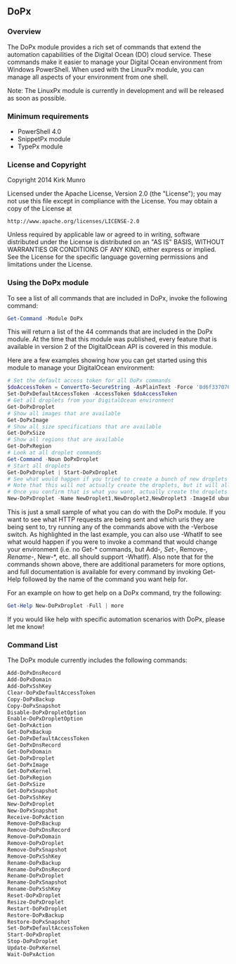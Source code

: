 ﻿## DoPx

### Overview

The DoPx module provides a rich set of commands that extend the automation
capabilities of the Digital Ocean (DO) cloud service. These commands make it
easier to manage your Digital Ocean environment from Windows PowerShell. When
used with the LinuxPx module, you can manage all aspects of your environment
from one shell.

Note: The LinuxPx module is currently in development and will be released as
soon as possible.

### Minimum requirements

- PowerShell 4.0
- SnippetPx module
- TypePx module

### License and Copyright

Copyright 2014 Kirk Munro

Licensed under the Apache License, Version 2.0 (the "License");
you may not use this file except in compliance with the License.
You may obtain a copy of the License at

    http://www.apache.org/licenses/LICENSE-2.0

Unless required by applicable law or agreed to in writing, software
distributed under the License is distributed on an "AS IS" BASIS,
WITHOUT WARRANTIES OR CONDITIONS OF ANY KIND, either express or implied.
See the License for the specific language governing permissions and
limitations under the License.

### Using the DoPx module

To see a list of all commands that are included in DoPx, invoke the following
command:

```powershell
Get-Command -Module DoPx
```

This will return a list of the 44 commands that are included in the DoPx module.
At the time that this module was published, every feature that is available in
version 2 of the DigitalOcean API is covered in this module.

Here are a few examples showing how you can get started using this module to
manage your DigitalOcean environment:

```powershell
# Set the default access token for all DoPx commands
$doAccessToken = ConvertTo-SecureString -AsPlainText -Force '8d6f337076302316dca51e78d3068da231ccaa9077e8e94d28bcf91db7fc3a4a'
Set-DoPxDefaultAccessToken -AccessToken $doAccessToken
# Get all droplets from your DigitalOcean environment
Get-DoPxDroplet
# Show all images that are available
Get-DoPxImage
# Show all size specifications that are available
Get-DoPxSize
# Show all regions that are available
Get-DoPxRegion
# Look at all droplet commands
Get-Command -Noun DoPxDroplet
# Start all droplets
Get-DoPxDroplet | Start-DoPxDroplet
# See what would happen if you tried to create a bunch of new droplets with IPv6 and private networking enabled using the following command
# Note that this will not actually create the droplets, but it will allow you to see what type of HTTP request is being used, the body the message would contain, and the target uri where the request would be sent
# Once you confirm that is what you want, actually create the droplets by removing -WhatIf from the command
New-DoPxDroplet -Name NewDroplet1,NewDroplet2,NewDroplet3 -ImageId ubuntu-14-04-x64 -Size 4gb -Region nyc3 -EnableIPv6 -EnablePrivateNetworking -WhatIf
```

This is just a small sample of what you can do with the DoPx module. If you want
to see what HTTP requests are being sent and which uris they are being sent to,
try running any of the commands above with the -Verbose switch. As highlighted in
the last example, you can also use -WhatIf to see what would happen if you were
to invoke a command that would change your environment (i.e. no Get-* commands,
but Add-*, Set-*, Remove-*, Rename-*, New-*, etc. all should support -WhatIf).
Also note that for the commands shown above, there are additional parameters for
more options, and full documentation is available for every command by invoking
Get-Help followed by the name of the command you want help for.

For an example on how to get help on a DoPx command, try the following:

```powershell
Get-Help New-DoPxDroplet -Full | more
```

If you would like help with specific automation scenarios with DoPx, please let
me know!

### Command List

The DoPx module currently includes the following commands:

```powershell
Add-DoPxDnsRecord
Add-DoPxDomain
Add-DoPxSshKey
Clear-DoPxDefaultAccessToken
Copy-DoPxBackup
Copy-DoPxSnapshot
Disable-DoPxDropletOption
Enable-DoPxDropletOption
Get-DoPxAction
Get-DoPxBackup
Get-DoPxDefaultAccessToken
Get-DoPxDnsRecord
Get-DoPxDomain
Get-DoPxDroplet
Get-DoPxImage
Get-DoPxKernel
Get-DoPxRegion
Get-DoPxSize
Get-DoPxSnapshot
Get-DoPxSshKey
New-DoPxDroplet
New-DoPxSnapshot
Receive-DoPxAction
Remove-DoPxBackup
Remove-DoPxDnsRecord
Remove-DoPxDomain
Remove-DoPxDroplet
Remove-DoPxSnapshot
Remove-DoPxSshKey
Rename-DoPxBackup
Rename-DoPxDnsRecord
Rename-DoPxDroplet
Rename-DoPxSnapshot
Rename-DoPxSshKey
Reset-DoPxDroplet
Resize-DoPxDroplet
Restart-DoPxDroplet
Restore-DoPxBackup
Restore-DoPxSnapshot
Set-DoPxDefaultAccessToken
Start-DoPxDroplet
Stop-DoPxDroplet
Update-DoPxKernel
Wait-DoPxAction
```